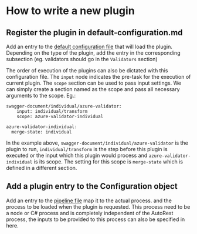 # How to write a new plugin

## Register the plugin in default-configuration.md
Add an entry to the [default configuration file](https://github.com/Azure/autorest/blob/master/src/autorest-core/resources/default-configuration.md) that will load the plugin. Depending on the type of the plugin,
add the entry in the corresponding subsection (eg. validators should go in the ```Validators``` section)

The order of execution of the plugins can also be dictated with this configuration file. The ```input``` node indicates the pre-task for the execution of current plugin. 
The ```scope``` section can be used to pass input settings. We can simply create a section named as the scope and pass all necessary arguments to the scope.
Eg.:

```
swagger-document/individual/azure-validator:
    input: individual/transform
    scope: azure-validator-individual

azure-validator-individual:
  merge-state: individual
```

In the example above, ```swagger-document/individual/azure-validator``` is the plugin to run, ```individual/transform``` is the step before this plugin is executed or the input which this plugin would process and ```azure-validator-individual``` is its scope. The setting for this scope is ```merge-state``` which is defined in a different section.

## Add a plugin entry to the Configuration object
Add an entry to the [pipeline file](https://github.com/Azure/autorest/blob/master/src/autorest-core/lib/pipeline/pipeline.ts) map it to the actual process.
and the process to be loaded when the plugin is requested. This process need to be a node or C# process and is completely independent of the AutoRest process, the inputs to be provided to this process 
can also be specified in here.